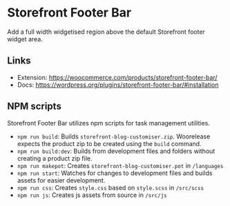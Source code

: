 # Storefront Footer Bar

Add a full width widgetised region above the default Storefront footer widget area.

## Links

- Extension: https://woocommerce.com/products/storefront-footer-bar/
- Docs: https://wordpress.org/plugins/storefront-footer-bar/#installation

## NPM scripts

Storefront Footer Bar utilizes npm scripts for task management utilities.

- `npm run build`: Builds `storefront-blog-customiser.zip`. Woorelease expects the product zip to be created using the `build` command.
- `npm run build:dev`: Builds from development files and folders without creating a product zip file.
- `npm run makepot`: Creates `storefront-blog-customiser.pot` in `/languages`
- `npm run start`: Watches for changes to development files and builds assets for easier development.
- `npm run css`: Creates `style.css` based on `style.scss` in `/src/scss`
- `npm run js`: Creates js assets from source in `/src/js`